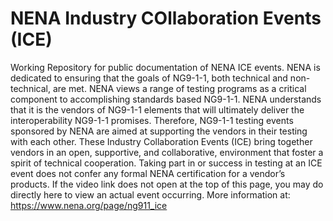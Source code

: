 # NENA Industry COllaboration Events (ICE)
Working Repository for public documentation of NENA ICE events.
NENA is dedicated to ensuring that the goals of NG9-1-1, both technical and non-technical, are met. NENA views a range of testing programs as a critical component to accomplishing standards based NG9-1-1. NENA understands that it is the vendors of NG9-1-1 elements that will ultimately deliver the interoperability NG9-1-1 promises. Therefore, NG9-1-1 testing events sponsored by NENA are aimed at supporting the vendors in their testing with each other. These Industry Collaboration Events (ICE) bring together vendors in an open, supportive, and collaborative, environment that foster a spirit of technical cooperation. Taking part in or success in testing at an ICE event does not confer any formal NENA certification for a vendor’s products. If the video link does not open at the top of this page, you may do directly here to view an actual event occurring.
More information at: https://www.nena.org/page/ng911_ice 
